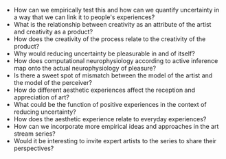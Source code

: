 - How can we empirically test this and how can we quantify uncertainty in a way that we can link it to people's experiences?
- What is the relationship between creativity as an attribute of the artist and creativity as a product?
- How does the creativity of the process relate to the creativity of the product?
- Why would reducing uncertainty be pleasurable in and of itself?
- How does computational neurophysiology according to active inference map onto the actual neurophysiology of pleasure?
- Is there a sweet spot of mismatch between the model of the artist and the model of the perceiver?
- How do different aesthetic experiences affect the reception and appreciation of art?
- What could be the function of positive experiences in the context of reducing uncertainty?
- How does the aesthetic experience relate to everyday experiences?
- How can we incorporate more empirical ideas and approaches in the art stream series?
- Would it be interesting to invite expert artists to the series to share their perspectives?
